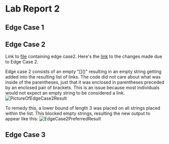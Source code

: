 # Lab Report 2

## Edge Case 1

## Edge Case 2
Link to [file](https://github.com/StickonFire/markdown-parse/blob/main/edge_case2.md) containing edge case2.
Here's the [link](https://github.com/StickonFire/markdown-parse/commit/7a5e2a3e07556c1284ca405cf7336464b093212a) to the changes made due to Edge Case 2.

Edge case 2 consists of an empty "\[\]\(\)" resulting in an empty string getting added into the resulting list of links. The code did not care about what was inside of the parentheses, just that it was enclosed in parentheses preceded by an enclosed pair of brackets.
This is an issue because most individuals would not expect an empty string to be considered a link. 
![PictureOfEdgeCase2Result](https://user-images.githubusercontent.com/70039286/151626560-9e94b70e-ca46-460f-aaf5-1c878d39c19d.PNG)

To remedy this, a lower bound of length 3 was placed on all strings placed within the list. This blocked empty strings, resulting the new output to appear like this:
![EdgeCase2PreferredResult](https://user-images.githubusercontent.com/70039286/151626820-7b6f0706-21c5-4b32-93f3-1be11678bf69.PNG)

## Edge Case 3

